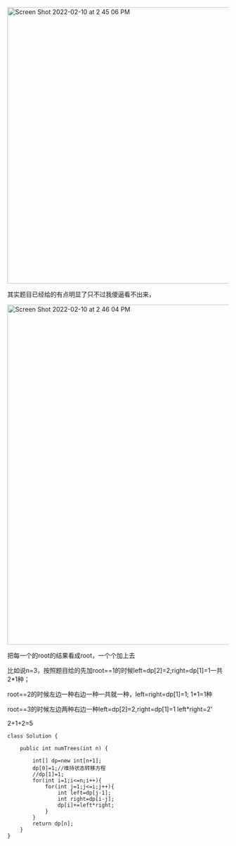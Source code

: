 <img width="628" alt="Screen Shot 2022-02-10 at 2 45 06 PM" src="https://user-images.githubusercontent.com/59748598/153509349-b4272c91-4f23-493b-ad38-d265b377fec5.png">

其实题目已经给的有点明显了只不过我傻逼看不出来，

<img width="773" alt="Screen Shot 2022-02-10 at 2 46 04 PM" src="https://user-images.githubusercontent.com/59748598/153509482-72772f03-0041-48ff-9e44-db80271b9b3f.png">

把每一个的root的结果看成root，一个个加上去

比如说n=3，按照题目给的先加root==1的时候left=dp[2]=2;right=dp[1]=1一共2*1种；  

root==2的时候左边一种右边一种一共就一种，left=right=dp[1]=1; 1*1=1种

root==3的时候左边两种右边一种left=dp[2]=2,right=dp[1]=1 left*right=2'

2+1+2=5

 
```` 
class Solution {
    
    public int numTrees(int n) {
        
        int[] dp=new int[n+1];
        dp[0]=1;//维持状态转移方程
        //dp[1]=1;
        for(int i=1;i<=n;i++){
            for(int j=1;j<=i;j++){
                int left=dp[j-1];
                int right=dp[i-j];
                dp[i]+=left*right;
            }
        }
        return dp[n];  
    }  
}
````




